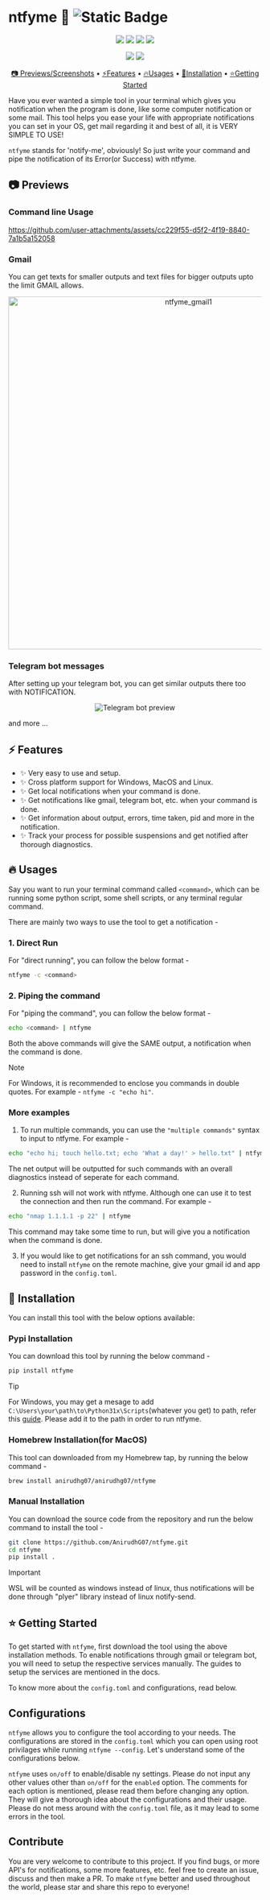# ntfyme 📣 ![Static Badge](https://img.shields.io/badge/version-0.0.1-blue) 

<p align="center">
    <a><img src="https://img.shields.io/badge/MacOS-red"></a>
    <a><img src="https://img.shields.io/badge/Linux-blue"></a>
    <a><img src="https://img.shields.io/badge/Windows-green"></a>
    <a><img src="https://img.shields.io/badge/WSL-yellow"></a>
</p>
<p align="center">
    <a><img src="https://img.shields.io/badge/Gmail-cyan"></a> 
    <a><img src="https://img.shields.io/badge/Telegram-pink"></a>
</p>

<p align="center">
    <a href="#-previews">📷 Previews/Screenshots</a> •
    <a href="#-features">⚡Features</a> •
    <a href="#-usages">🔥Usages</a> •
    <a href="#-installation">🔨Installation</a> •
    <a href="#-getting-started">⭐Getting Started</a>
</p>

Have you ever wanted a simple tool in your terminal which gives you notification when the program is done, like some computer notification or some mail.
This tool helps you ease your life with appropriate notifications you can set in your OS, get mail regarding it and best of all, it is VERY SIMPLE TO USE!
<br>

`ntfyme` stands for 'notify-me', obviously! So just write your command and pipe the notification of its Error(or Success) with ntfyme.

## 📷 Previews
### Command line Usage
https://github.com/user-attachments/assets/cc229f55-d5f2-4f19-8840-7a1b5a152058

### Gmail

You can get texts for smaller outputs and text files for bigger outputs upto the limit GMAIL allows.

<p align="center">
  <img width="701" src="https://github.com/user-attachments/assets/b1fb9d6e-5a14-4e58-8c08-4473631880db" alt="ntfyme_gmail1">
</p>

### Telegram bot messages
After setting up your telegram bot, you can get similar outputs there too with NOTIFICATION.

<p align="center">
  <img src="https://github.com/user-attachments/assets/e9cc3b45-d657-452c-b2ee-a86a8e3abedb" alt="Telegram bot preview">
</p>

and more ...

## ⚡ Features 

- ✨ Very easy to use and setup.
- ✨ Cross platform support for Windows, MacOS and Linux.
- ✨ Get local notifications when your command is done.
- ✨ Get notifications like gmail, telegram bot, etc. when your command is done.
- ✨ Get information about output, errors, time taken, pid and more in the notification.
- ✨ Track your process for possible suspensions and get notified after thorough diagnostics.

## 🔥 Usages 

Say you want to run your terminal command called `<command>`, which can be running some python script, some shell scripts, or any terminal regular command.

There are mainly two ways to use the tool to get a notification -

### 1. Direct Run

For "direct running", you can follow the below format -

```bash
ntfyme -c <command>
```

### 2. Piping the command

For "piping the command", you can follow the below format -

```bash
echo <command> | ntfyme
```

Both the above commands will give the SAME output, a notification when the command is done.
> [!Note]
> 
> For Windows, it is recommended to enclose you commands in double quotes. For example - `ntfyme -c "echo hi"`.

### More examples

1. To run multiple commands, you can use the `"multiple commands"` syntax to input to ntfyme. For example -

```bash
echo "echo hi; touch hello.txt; echo 'What a day!' > hello.txt" | ntfyme
```

The net output will be outputted for such commands with an overall diagnostics instead of seperate for each command.

2. Running ssh will not work with ntfyme. Although one can use it to test the connection and then run the command. For example -

```bash
echo "nmap 1.1.1.1 -p 22" | ntfyme
```

This command may take some time to run, but will give you a notification when the command is done.

3. If you would like to get notifications for an ssh command, you would need to install `ntfyme` on the remote machine, give your gmail id and app password in the `config.toml`.

## 🔨 Installation 

You can install this tool with the below options available:

### Pypi Installation

You can download this tool by running the below command -

```bash
pip install ntfyme
```

> [!Tip]
>
> For Windows, you may get a mesage to add `C:\Users\your\path\to\Python31x\Scripts`(whatever you get) to path, refer this [guide](https://stackoverflow.com/questions/44272416/how-to-add-a-folder-to-path-environment-variable-in-windows-10-with-screensho). Please add it to the path in order to run ntfyme.
### Homebrew Installation(for MacOS)

This tool can downloaded from my Homebrew tap, by running the below command -

```bash
brew install anirudhg07/anirudhg07/ntfyme
```

### Manual Installation

You can download the source code from the repository and run the below command to install the tool -

```bash
git clone https://github.com/AnirudhG07/ntfyme.git
cd ntfyme
pip install .
```
> [!Important]
>
> WSL will be counted as windows instead of linux, thus notifications will be done through "plyer" library instead of linux notify-send.

## ⭐ Getting Started

To get started with `ntfyme`, first download the tool using the above installation methods. To enable notifications through gmail or telegram bot, you will need to setup the respective services manually. The guides to setup the services are mentioned in the docs.

To know more about the `config.toml` and configurations, read below.

## Configurations

`ntfyme` allows you to configure the tool according to your needs. The configurations are stored in the `config.toml` which you can open using root privilages while running `ntfyme --config`. Let's understand some of the configurations below.

`ntfyme` uses `on/off` to enable/disable ny settings. Please do not input any other values other than `on/off` for the `enabled` option. The comments for each option is mentioned, please read them before changing any option. They will give a thorough idea about the configurations and their usage.
Please do not mess around with the `config.toml` file, as it may lead to some errors in the tool.

## Contribute

You are very welcome to contribute to this project. If you find bugs, or more API's for notifications, some more features, etc. feel free to create an issue, discuss and then make a PR. To make `ntfyme` better and used throughout the world, please star and share this repo to everyone!
